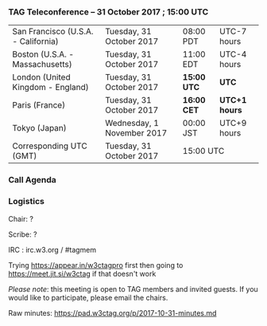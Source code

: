 ### TAG Teleconference – 31 October 2017 ; 15:00 UTC

<table>
<tr><td> San Francisco (U.S.A. - California) <td> Tuesday, 31 October 2017 <td> 08:00 PDT <td> UTC-7 hours
<tr><td> Boston (U.S.A. - Massachusetts) <td> Tuesday, 31 October 2017 <td> 11:00 EDT <td> UTC-4 hours
<tr><td> London (United Kingdom - England) <td> Tuesday, 31 October 2017 <td> <strong>15:00 UTC</strong> <td> <strong>UTC</strong>
<tr><td> Paris (France) <td> Tuesday, 31 October 2017 <td> <strong>16:00 CET</strong> <td> <strong>UTC+1 hours</strong>
<tr><td> Tokyo (Japan) <td> Wednesday, 1 November 2017 <td> 00:00 JST <td> UTC+9 hours
<tr><td> Corresponding UTC (GMT) <td> Tuesday, 31 October 2017 <td colspan=2> 15:00 UTC
</table>

### Call Agenda


### Logistics

Chair: ?

Scribe: ?

IRC : irc.w3.org / #tagmem

Trying https://appear.in/w3ctagpro first then going to https://meet.jit.si/w3ctag if that doesn't work

*Please note*: this meeting is open to TAG members and invited guests. If you would like to participate, please email the chairs.

Raw minutes: https://pad.w3ctag.org/p/2017-10-31-minutes.md

